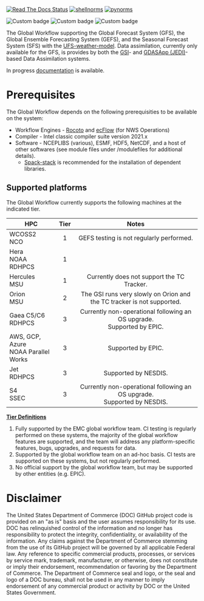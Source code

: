 [![Read The Docs Status](https://readthedocs.org/projects/global-workflow/badge/?badge=latest)](http://global-workflow.readthedocs.io/)
[![shellnorms](https://github.com/NOAA-EMC/global-workflow/actions/workflows/linters.yaml/badge.svg)](https://github.com/NOAA-EMC/global-workflow/actions/workflows/linters.yaml)
[![pynorms](https://github.com/NOAA-EMC/global-workflow/actions/workflows/pynorms.yaml/badge.svg)](https://github.com/NOAA-EMC/global-workflow/actions/workflows/pynorms.yaml)

![Custom badge](https://img.shields.io/endpoint?url=https://gist.githubusercontent.com/emcbot/e35aa2904a54deae6bbb1fdc2d960c71/raw/hera.json)
![Custom badge](https://img.shields.io/endpoint?url=https://gist.githubusercontent.com/emcbot/e35aa2904a54deae6bbb1fdc2d960c71/raw/hercules.json)
![Custom badge](https://img.shields.io/endpoint?url=https://gist.githubusercontent.com/emcbot/e35aa2904a54deae6bbb1fdc2d960c71/raw/wcoss2.json)

The Global Workflow supporting the Global Forecast System (GFS), the Global Ensemble Forecasting System (GEFS), and the Seasonal Forecast System (SFS) with the [UFS-weather-model](https://github.com/ufs-community/ufs-weather-model).  Data assimilation, currently only available for the GFS, is provides by both the [GSI](https://github.com/NOAA-EMC/GSI)- and [GDASApp (JEDI)](https://github.com/NOAA-EMC/GDASApp)-based Data Assimilation systems.

In progress [documentation](https://global-workflow.readthedocs.io/en/latest/) is available.

# Prerequisites

The Global Workflow depends on the following prerequisities to be available on the system:

* Workflow Engines - [Rocoto](https://github.com/christopherwharrop/rocoto) and [ecFlow](https://github.com/ecmwf/ecflow) (for NWS Operations)
* Compiler - Intel classic compiler suite version 2021.x
* Software - NCEPLIBS (various), ESMF, HDF5, NetCDF, and a host of other softwares (see module files under /modulefiles for additional details).
    - [Spack-stack](https://github.com/JCSDA/spack-stack) is recommended for the installation of dependent libraries.

## Supported platforms

The Global Workflow currently supports the following machines at the indicated tier.

| HPC                                     | Tier | Notes                                                                      |
| --------------------------------------- |:----:|:--------------------------------------------------------------------------:|
| WCOSS2<br>NCO                           | 1    | GEFS testing is not regularly performed.                                   |
| Hera<br>NOAA RDHPCS                     | 1    |                                                                            |
| Hercules<br>MSU                         | 1    | Currently does not support the TC Tracker.                                 |
| Orion<br>MSU                            | 2    | The GSI runs very slowly on Orion and the TC tracker is not supported.     |
| Gaea C5/C6<br>RDHPCS                    | 3    | Currently non-operational following an OS upgrade.<br>Supported by EPIC.   |
| AWS, GCP, Azure <br>NOAA Parallel Works | 3    | Supported by EPIC.                                                         |
| Jet<br>RDHPCS                           | 3    | Supported by NESDIS.                                                       |
| S4<br>SSEC                              | 3    | Currently non-operational following an OS upgrade.<br>Supported by NESDIS. |

<ins>**Tier Definitions**</ins>

1. Fully supported by the EMC global workflow team.  CI testing is regularly performed on these systems, the majority of the global workflow features are supported, and the team will address any platform-specific features, bugs, upgrades, and requests for data.
2. Supported by the global workflow team on an ad-hoc basis.  CI tests are supported on these systems, but not regularly performed.
3. No official support by the global workflow team, but may be supported by other entities (e.g. EPIC).

# Disclaimer

The United States Department of Commerce (DOC) GitHub project code is provided
on an "as is" basis and the user assumes responsibility for its use. DOC has
relinquished control of the information and no longer has responsibility to
protect the integrity, confidentiality, or availability of the information. Any
claims against the Department of Commerce stemming from the use of its GitHub
project will be governed by all applicable Federal law. Any reference to
specific commercial products, processes, or services by service mark,
trademark, manufacturer, or otherwise, does not constitute or imply their
endorsement, recommendation or favoring by the Department of Commerce. The
Department of Commerce seal and logo, or the seal and logo of a DOC bureau,
shall not be used in any manner to imply endorsement of any commercial product
or activity by DOC or the United States Government.

